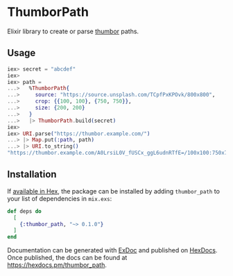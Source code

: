 # ThumborPath

<!-- MDOC !-->

Elixir library to create or parse [thumbor](https://thumbor.readthedocs.io/en/latest/usage.html) paths.

## Usage

```elixir
iex> secret = "abcdef"
iex>
iex> path =
...>   %ThumborPath{
...>     source: "https://source.unsplash.com/TCpfPxKPOvk/800x800",
...>     crop: {{100, 100}, {750, 750}},
...>     size: {200, 200}
...>   }
...>   |> ThumborPath.build(secret)
iex>
iex> URI.parse("https://thumbor.example.com/")
...> |> Map.put(:path, path)
...> |> URI.to_string()
"https://thumbor.example.com/A0LrsiL0V_fUSCx_ggL6udnRTfE=/100x100:750x750/200x200/https%3A%2F%2Fsource.unsplash.com%2FTCpfPxKPOvk%2F800x800"
```

<!-- MDOC !-->

## Installation

If [available in Hex](https://hex.pm/docs/publish), the package can be installed
by adding `thumbor_path` to your list of dependencies in `mix.exs`:

```elixir
def deps do
  [
    {:thumbor_path, "~> 0.1.0"}
  ]
end
```

Documentation can be generated with [ExDoc](https://github.com/elixir-lang/ex_doc)
and published on [HexDocs](https://hexdocs.pm). Once published, the docs can
be found at <https://hexdocs.pm/thumbor_path>.

